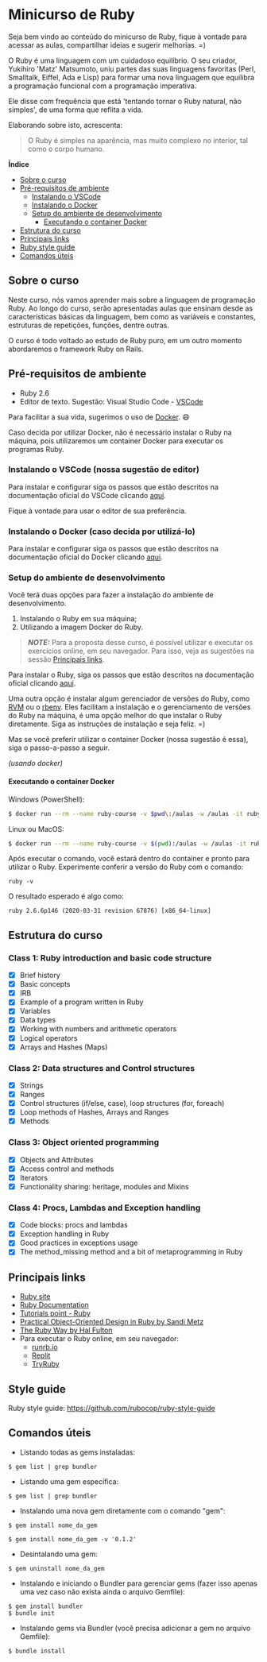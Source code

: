# Minicurso de Ruby

Seja bem vindo ao conteúdo do minicurso de Ruby, fique à vontade para acessar as aulas, compartilhar ideias e sugerir melhorias. =)

O Ruby é uma linguagem com um cuidadoso equilíbrio. O seu criador, Yukihiro 'Matz' Matsumoto, uniu partes das suas linguagens favoritas (Perl, Smalltalk, Eiffel, Ada e Lisp) para formar uma nova linguagem que equilibra a programação funcional com a programação imperativa.

Ele disse com frequência que está 'tentando tornar o Ruby natural, não simples', de uma forma que reflita a vida.

Elaborando sobre isto, acrescenta:

> O Ruby é simples na aparência, mas muito complexo no interior, tal como o corpo humano.

**Índice**

- [Sobre o curso](#sobre-o-curso)
- [Pré-requisitos de ambiente](#pre-requisitos-de-ambiente)
  - [Instalando o VSCode](<#instalando-o-VSCode-(nossa-sugestão-de-editor)>)
  - [Instalando o Docker](<#instalando-o-docker-(caso-decida-por-utiliza-lo)>)
  - [Setup do ambiente de desenvolvimento](#setup-do-ambiente-de-desenvolvimento)
    - [Executando o container Docker](#executando-o-container-docker)
- [Estrutura do curso](#estrutura-do-curso)
- [Principais links](#principais-links)
- [Ruby style guide](#style-guide)
- [Comandos úteis](#comandos-uteis)

## Sobre o curso

Neste curso, nós vamos aprender mais sobre a linguagem de programação Ruby. Ao longo do curso, serão apresentadas aulas que ensinam desde as características básicas da linguagem, bem como as variáveis e constantes, estruturas de repetições, funções, dentre outras.

O curso é todo voltado ao estudo de Ruby puro, em um outro momento abordaremos o framework Ruby on Rails.

## Pré-requisitos de ambiente

- Ruby 2.6
- Editor de texto. Sugestão: Visual Studio Code - [VSCode](https://code.visualstudio.com/)

Para facilitar a sua vida, sugerimos o uso de [Docker](https://www.docker.com/). :smile:

Caso decida por utilizar Docker, não é necessário instalar o Ruby na máquina, pois utilizaremos um container Docker para executar os programas Ruby.

### Instalando o VSCode (nossa sugestão de editor)

Para instalar e configurar siga os passos que estão descritos na documentação oficial do VSCode clicando [aqui](https://code.visualstudio.com/docs).

Fique à vontade para usar o editor de sua preferência.

### Instalando o Docker (caso decida por utilizá-lo)

Para instalar e configurar siga os passos que estão descritos na documentação oficial do Docker clicando [aqui](https://www.docker.com/get-started).

### Setup do ambiente de desenvolvimento

Você terá duas opções para fazer a instalação do ambiente de desenvolvimento.

1. Instalando o Ruby em sua máquina;
2. Utilizando a imagem Docker do Ruby.

> **_NOTE:_** Para a proposta desse curso, é possível utilizar e executar os exercícios online, em seu navegador. Para isso, veja as sugestões na sessão [Principais links](#principais-links).

Para instalar o Ruby, siga os passos que estão descritos na documentação oficial clicando [aqui](https://www.ruby-lang.org/pt/documentation/installation/).

Uma outra opção é instalar algum gerenciador de versões do Ruby, como [RVM](https://rvm.io/rvm/install) ou o [rbenv](https://github.com/rbenv/rbenv). Eles facilitam a instalação e o gerenciamento de versões do Ruby na máquina, é uma opção melhor do que instalar o Ruby diretamente. Siga as instruções de instalação e seja feliz. =)

Mas se você preferir utilizar o container Docker (nossa sugestão é essa), siga o passo-a-passo a seguir.

_(usando docker)_

#### Executando o container Docker

Windows (PowerShell):

```bash
$ docker run --rm --name ruby-course -v $pwd\:/aulas -w /aulas -it ruby:2.6 bash
```

Linux ou MacOS:

```bash
$ docker run --rm --name ruby-course -v $(pwd):/aulas -w /aulas -it ruby:2.6 bash
```

Após executar o comando, você estará dentro do container e pronto para utilizar o Ruby. Experimente conferir a versão do Ruby com o comando:

```shell
ruby -v
```

O resultado esperado é algo como:

```shell
ruby 2.6.6p146 (2020-03-31 revision 67876) [x86_64-linux]
```

## Estrutura do curso

### Class 1: Ruby introduction and basic code structure

- [x] Brief history
- [x] Basic concepts
- [x] IRB
- [x] Example of a program written in Ruby
- [x] Variables
- [x] Data types
- [x] Working with numbers and arithmetic operators
- [x] Logical operators
- [x] Arrays and Hashes (Maps)

### Class 2: Data structures and Control structures

- [x] Strings
- [x] Ranges
- [x] Control structures (if/else, case), loop structures (for, foreach)
- [x] Loop methods of Hashes, Arrays and Ranges
- [x] Methods

### Class 3: Object oriented programming

- [x] Objects and Attributes
- [x] Access control and methods
- [x] Iterators
- [x] Functionality sharing: heritage, modules and Mixins

### Class 4: Procs, Lambdas and Exception handling

- [x] Code blocks: procs and lambdas
- [x] Exception handling in Ruby
- [x] Good practices in exceptions usage
- [x] The method_missing method and a bit of metaprogramming in Ruby

## Principais links

- [Ruby site](https://www.ruby-lang.org/)
- [Ruby Documentation](https://ruby-doc.org/core-2.6/)
- [Tutorials point - Ruby](https://www.tutorialspoint.com/ruby/index.htm)
- [Practical Object-Oriented Design in Ruby by Sandi Metz](https://www.poodr.com/)
- [The Ruby Way by Hal Fulton](http://therubyway.io/)
- Para executar o Ruby online, em seu navegador:
  - [runrb.io](https://runrb.io/)
  - [Replit](https://replit.com/languages/ruby)
  - [TryRuby](https://try.ruby-lang.org/)

## Style guide

Ruby style guide:
https://github.com/rubocop/ruby-style-guide

## Comandos úteis

- Listando todas as gems instaladas:

```shell
$ gem list | grep bundler
```

- Listando uma gem específica:

```shell
$ gem list | grep bundler
```

- Instalando uma nova gem diretamente com o comando "gem":

```shell
$ gem install nome_da_gem
```

```shell
$ gem install nome_da_gem -v '0.1.2'
```

- Desintalando uma gem:

```shell
$ gem uninstall nome_da_gem
```

- Instalando e iniciando o Bundler para gerenciar gems (fazer isso apenas uma vez caso não exista ainda o arquivo Gemfile):

```shell
$ gem install bundler
$ bundle init
```

- Instalando gems via Bundler (você precisa adicionar a gem no arquivo Gemfile):

```shell
$ bundle install
```
